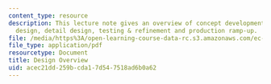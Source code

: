 ```yaml
---
content_type: resource
description: This lecture note gives an overview of concept development, system-level
  design, detail design, testing & refinement and production ramp-up.
file: /media/https%3A/open-learning-course-data-rc.s3.amazonaws.com/ec-s02-water-jet-technologies-spring-2005/acec21dd259bcda17d547518ad6b0a62_MITEC_S02S05_Overview.pdf
file_type: application/pdf
resourcetype: Document
title: Design Overview
uid: acec21dd-259b-cda1-7d54-7518ad6b0a62
---
```

